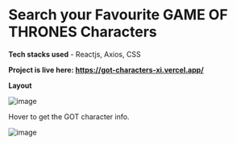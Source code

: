 # Search your Favourite GAME OF THRONES Characters

**Tech stacks used** - Reactjs, Axios, CSS

**Project is live here: https://got-characters-xi.vercel.app/**


**Layout**

![image](https://github.com/ananysagar/GOT-Characters/assets/39479521/8ca8a8c0-ee83-4559-ab7c-cb483ddb314d)



Hover to get the GOT character info.


![image](https://github.com/ananysagar/GOT-Characters/assets/39479521/3fc4e3ba-a28e-4870-a1cd-0719cf6521f8)
